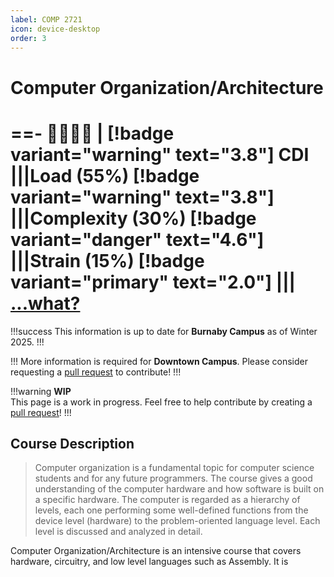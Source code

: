 ```yaml
---
label: COMP 2721
icon: device-desktop
order: 3
---
```


# Computer Organization/Architecture
==- :crescent_moon::crescent_moon::crescent_moon::crescent_moon: | [!badge variant="warning" text="3.8"] CDI
|||Load (55%)
[!badge variant="warning" text="3.8"]
|||Complexity (30%)
[!badge variant="danger" text="4.6"]
|||Strain (15%)
[!badge variant="primary" text="2.0"]
|||
[...what?](/cdi)
===

!!!success
This information is up to date for **Burnaby Campus** as of Winter 2025.
!!!

!!!
More information is required for **Downtown Campus**. Please consider requesting a [pull request](https://github.com/lunauii/bcit-resources/pulls) to contribute!
!!!

!!!warning
**WIP** <br>
This page is a work in progress. Feel free to help contribute by creating a [pull request](https://github.com/lunauii/bcit-resources/pulls)!
!!!
## Course Description
> Computer organization is a fundamental topic for computer science students and for any future programmers. The course gives a good understanding of the computer hardware and how software is built on a specific hardware. The computer is regarded as a hierarchy of levels, each one performing some well-defined functions from the device level (hardware) to the problem-oriented language level. Each level is discussed and analyzed in detail.

Computer Organization/Architecture is an intensive course that covers hardware, circuitry, and low level languages such as Assembly. It is 